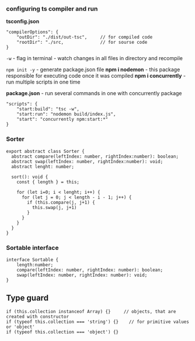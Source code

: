 ### configuring ts compiler and run

**tsconfig.json**
```
"compilerOptions": {
    "outDir": "./dist/out-tsc",     // for compiled code
    "rootDir": "./src,              // for sourse code
}
```
``-w`` - flag in terminal - watch changes in all files in directory and recompile

```npm init -y``` - generate package.json file
**npm i nodemon** - this package responsible for executing code once it was compiled
**npm i concurrently** - run multiple scripts in one time

**package.json** - run several commands in one with concurrently package
```
"scripts": {
    "start:build": "tsc -w",
    "start:run": "nodemon build/index.js",
    "start": "concurrently npm:start:*"
}
```
### Sorter
```
export abstract class Sorter {
  abstract compare(leftIndex: number, rightIndex:number): boolean;
  abstract swap(leftIndex: number, rightIndex:number): void;
  abstract lenght: number;
  
  sort(): void {
    const { length } = this;

    for (let i=0; i < lenght; i++) {
      for (let j = 0; j < length - i - 1; j++) {
        if (this.compare(j, j+1) {
          this.swap(j, j+1)
        }
      }
    }
  }
}
```
### Sortable interface
```
interface Sortable {
    length:number;
    compare(leftIndex: number, rightIndex: number): boolean;
    swap(leftIndex: number, rightIndex: number): void;
}
```

## Type guard
```
if (this.collection instanceof Array) {}     // objects, that are created with constructor
if (typeof this.collection === 'string') {}    // for primitive values or 'object'
if (typeof this.collection === 'object') {}
```
